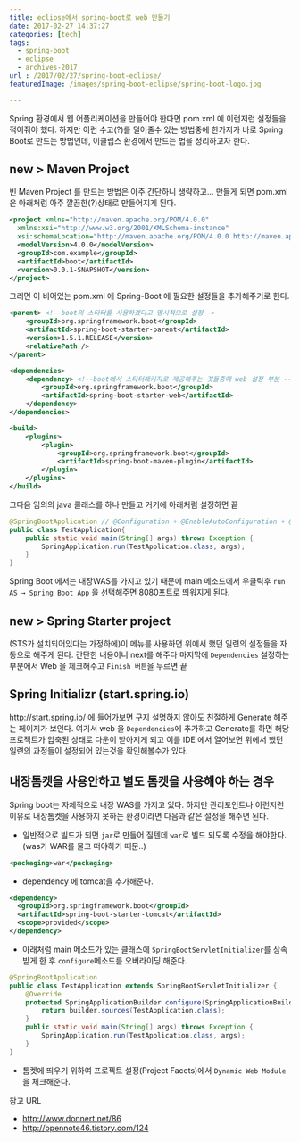 ```yaml
---
title: eclipse에서 spring-boot로 web 만들기
date: 2017-02-27 14:37:27
categories: [tech]
tags:
  - spring-boot
  - eclipse
  - archives-2017
url : /2017/02/27/spring-boot-eclipse/
featuredImage: /images/spring-boot-eclipse/spring-boot-logo.jpg

---
```

Spring 환경에서 웹 어플리케이션을 만들어야 한다면 pom.xml 에 이런저런 설정들을 적어줘야 했다. 하지만 이런 수고(?)를 덜어줄수 있는 방법중에 한가지가 바로 Spring Boot로 만드는 방법인데, 이클립스 환경에서 만드는 법을 정리하고자 한다.
<!-- more -->

## new > Maven Project
빈 Maven Project 를 만드는 방법은 아주 간단하니 생략하고... 만들게 되면 pom.xml 은 아래처럼 아주 깔끔한(?)상태로 만들어지게 된다.
```xml
<project xmlns="http://maven.apache.org/POM/4.0.0"
  xmlns:xsi="http://www.w3.org/2001/XMLSchema-instance"
  xsi:schemaLocation="http://maven.apache.org/POM/4.0.0 http://maven.apache.org/xsd/maven-4.0.0.xsd">
  <modelVersion>4.0.0</modelVersion>
  <groupId>com.example</groupId>
  <artifactId>boot</artifactId>
  <version>0.0.1-SNAPSHOT</version>
</project>
```
그러면 이 비어있는 pom.xml 에 Spring-Boot 에 필요한 설정들을 추가해주기로 한다.
```xml
<parent> <!--boot의 스타터를 사용하겠다고 명시적으로 설정-->
    <groupId>org.springframework.boot</groupId>
    <artifactId>spring-boot-starter-parent</artifactId>
    <version>1.5.1.RELEASE</version>
    <relativePath />
</parent>

<dependencies>
    <dependency> <!--boot에서 스타터패키지로 제공해주는 것들중에 web 설정 부분 -->
        <groupId>org.springframework.boot</groupId>
        <artifactId>spring-boot-starter-web</artifactId>
    </dependency>
</dependencies>

<build>
    <plugins>
        <plugin>
            <groupId>org.springframework.boot</groupId>
            <artifactId>spring-boot-maven-plugin</artifactId>
        </plugin>
    </plugins>
</build>
```
그다음 임의의 java 클래스를 하나 만들고 거기에 아래처럼 설정하면 끝
```java
@SpringBootApplication // @Configuration + @EnableAutoConfiguration + @ComponentScan 들의 종합 어노테이션
public class TestApplication{
    public static void main(String[] args) throws Exception {
        SpringApplication.run(TestApplication.class, args);
    }
}
```
Spring Boot 에서는 내장WAS를 가지고 있기 때문에 main 메소드에서 우클릭후 `run AS → Spring Boot App` 을 선택해주면 8080포트로 띄워지게 된다.

## new > Spring Starter project
(STS가 설치되어있다는 가정하에)이 메뉴를 사용하면 위에서 했던 일련의 설정들을 자동으로 해주게 된다. 간단한 내용이니 next를 해주다 마지막에 `Dependencies` 설정하는 부분에서 Web 을 체크해주고 `Finish 버튼`을 누르면 끝

## Spring Initializr (start.spring.io)
http://start.spring.io/ 에 들어가보면 구지 설명하지 않아도 친절하게 Generate 해주는 페이지가 보인다. 여기서 web 을 `Dependencies`에 추가하고 Generate를 하면 해당 프로젝트가 압축된 상태로 다운이 받아지게 되고 이를 IDE 에서 열어보면 위에서 했던 일련의 과정들이 설정되어 있는것을 확인해볼수가 있다.

## 내장톰켓을 사용안하고 별도 톰켓을 사용해야 하는 경우
Spring boot는 자체적으로 내장 WAS를 가지고 있다. 하지만 관리포인트나 이런저런 이유로 내장톰켓을 사용하지 못하는 환경이라면 다음과 같은 설정을 해주면 된다.
- 일반적으로 빌드가 되면 `jar`로 만들어 질텐데 `war`로 빌드 되도록 수정을 해야한다. (was가 WAR를 물고 떠야하기 때문..)

```xml
<packaging>war</packaging>
```

- dependency 에 tomcat을 추가해준다.

```xml
<dependency>
  <groupId>org.springframework.boot</groupId>
  <artifactId>spring-boot-starter-tomcat</artifactId>
  <scope>provided</scope>
</dependency>
```

- 아래처럼 main 메소드가 있는 클래스에 `SpringBootServletInitializer`를 상속받게 한 후 `configure`메소드를 오버라이딩 해준다.

```java
@SpringBootApplication
public class TestApplication extends SpringBootServletInitializer {
    @Override
    protected SpringApplicationBuilder configure(SpringApplicationBuilder builder) {
        return builder.sources(TestApplication.class);
    }
    public static void main(String[] args) throws Exception {
        SpringApplication.run(TestApplication.class, args);
    }
}
```

- 톰켓에 띄우기 위하여 프로젝트 설정(Project Facets)에서 `Dynamic Web Module`을 체크해준다.

참고 URL
- http://www.donnert.net/86
- http://opennote46.tistory.com/124
